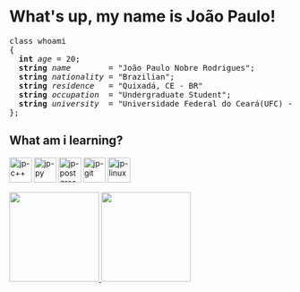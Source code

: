 
# What's up, my name is João Paulo!
<pre>
class whoami
{
  <strong>int</strong> <i>age</i> = 20;
  <strong>string</strong> <i>name</i>        = "João Paulo Nobre Rodrigues";
  <strong>string</strong> <i>nationality</i> = "Brazilian";
  <strong>string</strong> <i>residence</i>   = "Quixadá, CE - BR"
  <strong>string</strong> <i>occupation</i>  = "Undergraduate Student"; 
  <strong>string</strong> <i>university</i>  = "Universidade Federal do Ceará(UFC) - Campus Quixadá";
};
</pre>
## What am i learning?
<div style="display: inline_block">
<img align="center" alt="jp-c++" height="45" width="40" src="https://cdn.jsdelivr.net/gh/devicons/devicon/icons/cplusplus/cplusplus-original.svg"/>
<img align="center" alt="jp-py" height="45" width="40" src="https://cdn.jsdelivr.net/gh/devicons/devicon/icons/python/python-original.svg"/>
<img align="center" alt="jp-postgres" height="45" width="40" src="https://cdn.jsdelivr.net/gh/devicons/devicon/icons/postgresql/postgresql-original.svg"/>
<img align="center" alt="jp-git" height="45" width="40" src="https://cdn.jsdelivr.net/gh/devicons/devicon/icons/git/git-plain.svg"/>
<img align="center" alt="jp-linux" height="45" width="40" src="https://cdn.jsdelivr.net/gh/devicons/devicon/icons/linux/linux-original.svg"/>
</div>
<br>
<div>
<a href="https://github.com/joaopaulonr">
<img height="160em" src="https://github-readme-stats.vercel.app/api?username=joaopaulonr&show_icons=true&theme=algolia&include_all_commits=true&count_private=true"/> 
<img height="160em" src="https://github-readme-stats.vercel.app/api/top-langs/?username=joaopaulonr&layout=compact&langs_count=7&theme=algolia"/> 
</div>



